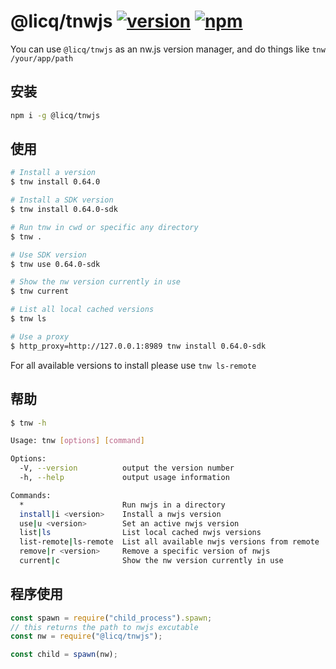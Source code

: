 # @licq/tnwjs [![version](https://img.shields.io/npm/v/@licq/tnwjs.svg)](https://www.npmjs.com/package/@licq/tnwjs) [![npm](https://img.shields.io/npm/dm/@licq/tnwjs.svg)](https://www.npmjs.com/package/@licq/tnwjs)

You can use `@licq/tnwjs` as an nw.js version manager, and do things like `tnw /your/app/path`

## 安装

```sh
npm i -g @licq/tnwjs
```

## 使用

```sh
# Install a version
$ tnw install 0.64.0

# Install a SDK version
$ tnw install 0.64.0-sdk

# Run tnw in cwd or specific any directory
$ tnw .

# Use SDK version
$ tnw use 0.64.0-sdk

# Show the nw version currently in use
$ tnw current

# List all local cached versions
$ tnw ls

# Use a proxy
$ http_proxy=http://127.0.0.1:8989 tnw install 0.64.0-sdk

```

For all available versions to install please use `tnw ls-remote`

## 帮助

```sh
$ tnw -h

Usage: tnw [options] [command]

Options:
  -V, --version          output the version number
  -h, --help             output usage information

Commands:
  *                      Run nwjs in a directory
  install|i <version>    Install a nwjs version
  use|u <version>        Set an active nwjs version
  list|ls                List local cached nwjs versions
  list-remote|ls-remote  List all available nwjs versions from remote
  remove|r <version>     Remove a specific version of nwjs
  current|c              Show the nw version currently in use
```

## 程序使用

```js
const spawn = require("child_process").spawn;
// this returns the path to nwjs excutable
const nw = require("@licq/tnwjs");

const child = spawn(nw);
```
